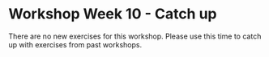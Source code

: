 # Workshop Week 10 - Catch up

There are no new exercises for this workshop. Please use this time to catch up with exercises from past workshops.
